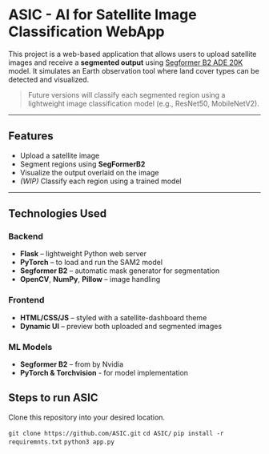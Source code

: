 # ASIC - AI for Satellite Image Classification WebApp

This project is a web-based application that allows users to upload satellite images and receive a **segmented output** using [Segformer B2 ADE 20K](https://huggingface.co/nvidia/segformer-b2-finetuned-ade-512-512) model. It simulates an Earth observation tool where land cover types can be detected and visualized.

> Future versions will classify each segmented region using a lightweight image classification model (e.g., ResNet50, MobileNetV2).

---

## Features

- Upload a satellite image  
- Segment regions using **SegFormerB2**  
- Visualize the output overlaid on the image  
- *(WIP)* Classify each region using a trained model  

---

## Technologies Used

### Backend
- **Flask** – lightweight Python web server  
- **PyTorch** – to load and run the SAM2 model  
- **Segformer B2** – automatic mask generator for segmentation  
- **OpenCV**, **NumPy**, **Pillow** – image handling  

### Frontend
- **HTML/CSS/JS** – styled with a satellite-dashboard theme  
- **Dynamic UI** – preview both uploaded and segmented images  

### ML Models
- **Segformer B2** – from by Nvidia  
- **PyTorch & Torchvision** - for model implementation

## Steps to run ASIC
Clone this repository into your desired location.

`git clone https://github.com/ASIC.git`
`cd ASIC/`
`pip install -r requiremnts.txt`
`python3 app.py`






